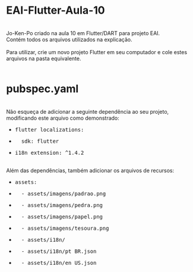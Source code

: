 # EAI-Flutter-Aula-10
<br>
Jo-Ken-Po criado na aula 10 em Flutter/DART para projeto EAI.<br>
Contém todos os arquivos utilizados na explicação.<br><br>
Para utilizar, crie um novo projeto Flutter em seu computador e cole estes arquivos na pasta equivalente.
<br><br>

# pubspec.yaml
<br>
Não esqueça de adicionar a seguinte dependência ao seu projeto, modificando este arquivo como demonstrado:<br>
<ul>
  <li><pre>flutter_localizations:</pre></li>
  <li><pre>  sdk: flutter</pre></li>
  <li><pre>i18n_extension: ^1.4.2</pre></li>
</ul>

<br>
Além das dependências, também adicionar os arquivos de recursos:
<ul>
  <li><pre>assets:</pre></li>
  <li><pre>  - assets/imagens/padrao.png</pre></li>
  <li><pre>  - assets/imagens/pedra.png</pre></li>
  <li><pre>  - assets/imagens/papel.png</pre></li>
  <li><pre>  - assets/imagens/tesoura.png</pre></li>
  <li><pre>  - assets/i18n/</pre></li>
  <li><pre>  - assets/i18n/pt_BR.json</pre></li>
  <li><pre>  - assets/i18n/en_US.json</pre></li>
</ul>
